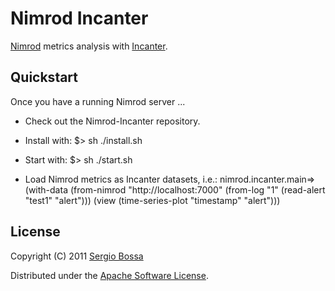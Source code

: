 # Nimrod Incanter

[Nimrod](https://github.com/sbtourist/nimrod) metrics analysis with [Incanter](http://incanter.org/).

## Quickstart

Once you have a running Nimrod server ...

* Check out the Nimrod-Incanter repository.

* Install with:
    $> sh ./install.sh

* Start with:
    $> sh ./start.sh
 
* Load Nimrod metrics as Incanter datasets, i.e.:
    nimrod.incanter.main=> (with-data 
                             (from-nimrod "http://localhost:7000" (from-log "1" (read-alert "test1" "alert"))) 
                               (view (time-series-plot "timestamp" "alert")))

## License

Copyright (C) 2011 [Sergio Bossa](http://twitter.com/sbtourist)

Distributed under the [Apache Software License](http://www.apache.org/licenses/LICENSE-2.0.html).

